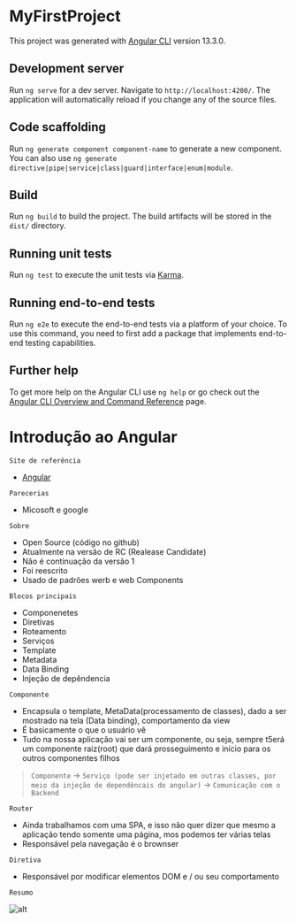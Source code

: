 # MyFirstProject

This project was generated with [Angular CLI](https://github.com/angular/angular-cli) version 13.3.0.

## Development server

Run `ng serve` for a dev server. Navigate to `http://localhost:4200/`. The application will automatically reload if you change any of the source files.

## Code scaffolding

Run `ng generate component component-name` to generate a new component. You can also use `ng generate directive|pipe|service|class|guard|interface|enum|module`.

## Build

Run `ng build` to build the project. The build artifacts will be stored in the `dist/` directory.

## Running unit tests

Run `ng test` to execute the unit tests via [Karma](https://karma-runner.github.io).

## Running end-to-end tests

Run `ng e2e` to execute the end-to-end tests via a platform of your choice. To use this command, you need to first add a package that implements end-to-end testing capabilities.

## Further help

To get more help on the Angular CLI use `ng help` or go check out the [Angular CLI Overview and Command Reference](https://angular.io/cli) page.

# Introdução ao Angular

`Site de referência`

- [Angular](https://angular.io/guide/form-validation)

`Parecerias`

- Micosoft e google

`Sobre`

- Open Source (código no github) 
- Atualmente na versão de RC (Realease Candidate)
- Não é continuação da versão 1
- Foi reescrito
- Usado de padrões werb e web Components

`Blocos principais`

- Componenetes
- Diretivas
- Roteamento
- Serviços
- Template
- Metadata
- Data Binding
- Injeção de depêndencia

`Componente`

- Encapsula o template, MetaData(processamento de classes), dado a ser mostrado na tela (Data binding), comportamento da view
- É basicamente o que o usuário vê
- Tudo na nossa aplicação vai ser um componente, ou seja, sempre t5erá um componente raiz(root) que dará prosseguimento e início para os outros componentes filhos

>`Componente` -> `Serviço (pode ser injetado em outras classes, por meio da injeção de dependêncais do angular)` -> `Comunicação com o Backend`

`Router`

- Ainda trabalhamos com uma SPA, e isso não quer dizer que mesmo a aplicação tendo somente uma página, mos podemos ter várias telas
- Responsável pela navegação é o brownser

`Diretiva`

- Responsável por modificar elementos DOM e / ou seu comportamento

`Resumo`

![alt](./src/assets/Building-blocks-angular.png) 


